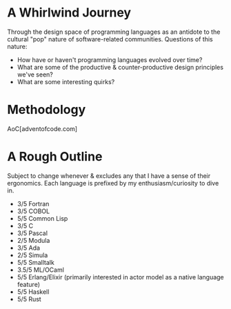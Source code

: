 # A Whirlwind Journey
Through the design space of programming languages as an antidote to the cultural
"pop" nature of software-related communities. Questions of this nature:
- How have or haven't programming languages evolved over time?
- What are some of the productive & counter-productive design principles we've
  seen?
- What are some interesting quirks?

# Methodology

AoC[adventofcode.com]

# A Rough Outline

Subject to change whenever & excludes any that I have a sense of their
ergonomics. Each language is prefixed by my enthusiasm/curiosity to dive in.

- 3/5 Fortran
- 3/5 COBOL
- 5/5 Common Lisp
- 3/5 C
- 3/5 Pascal
- 2/5 Modula
- 3/5 Ada
- 2/5 Simula
- 5/5 Smalltalk
- 3.5/5 ML/OCaml
- 5/5 Erlang/Elixir (primarily interested in actor model as a native language
  feature)
- 5/5 Haskell
- 5/5 Rust
